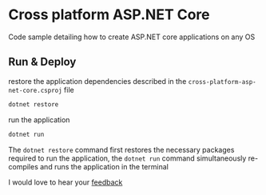 # Cross platform ASP.NET Core
Code sample detailing how to create ASP.NET core applications on any OS

## Run & Deploy

restore the application dependencies described in the `cross-platform-asp-net-core.csproj` file

```bash
dotnet restore
```

run the application

```bash
dotnet run
```

The `dotnet restore` command first restores the necessary packages required to run the application, 
the `dotnet run` command simultaneously re-compiles and runs the application in the terminal

I would love to hear your [feedback](https://temilajumoke.com)
